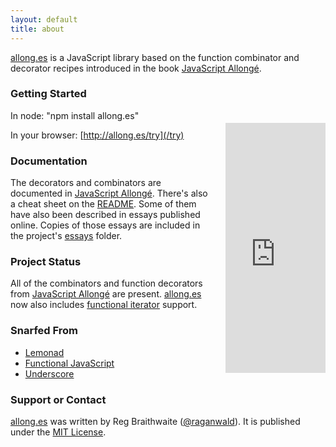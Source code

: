 ```yaml
---
layout: default
title: about
---
```


<a href="https://github.com/raganwald/allong.es">allong.es</a> is a JavaScript library based on the function combinator and decorator recipes introduced in the book <a href="http://leanpub.com/javascript-allonge">JavaScript Allongé</a>.

### Getting Started

<iframe style="float:right;margin-left:20px;margin-bottom:20px;margin-top:20px" width="160" height="400" src="https://leanpub.com/javascript-allonge/embed" frameborder="0" allowtransparency="true"></iframe>

In node: "npm install allong.es"

In your browser: [http://allong.es/try](/try)

### Documentation

The decorators and combinators are documented in <a href="http://leanpub.com/javascript-allonge">JavaScript Allongé</a>. There's also a cheat sheet on the <a href="https://github.com/raganwald/allong.es/blob/master/README.md">README</a>. Some of them have also been described in essays published online. Copies of those essays are included in the project's <a href="https://github.com/raganwald/allong.es/tree/master/essays">essays</a> folder.

### Project Status

All of the combinators and function decorators from <a href="http://leanpub.com/javascript-allonge">JavaScript Allongé</a> are present. <a href="https://github.com/raganwald/allong.es">allong.es</a> now also includes <a href="https://github.com/raganwald/allong.es#functional-iterators">functional iterator</a> support.

### Snarfed From

* <a href="http://github.com/fogus/lemonad">Lemonad</a>
* <a href="http://osteele.com/sources/javascript/functional/">Functional JavaScript</a>
* <a href="http://underscorejs.org/">Underscore</a>

### Support or Contact

<a href="https://github.com/raganwald/allong.es">allong.es</a> was written by Reg Braithwaite (<a href="https://github.com/raganwald" class="user-mention">@raganwald</a>). It is published under the <a href="http://opensource.org/licenses/MIT">MIT License</a>.